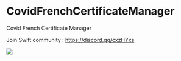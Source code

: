 # CovidFrenchCertificateManager
Covid French Certificate Manager

Join Swift community : https://discord.gg/cxzHYxs

![](screen/main.png)
